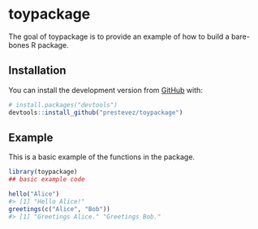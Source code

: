 
<!-- README.md is generated from README.Rmd. Please edit that file -->

# toypackage

<!-- badges: start -->

<!-- badges: end -->

The goal of toypackage is to provide an example of how to build a
bare-bones R package.

## Installation

You can install the development version from
[GitHub](https://github.com/) with:

``` r
# install.packages("devtools")
devtools::install_github("prestevez/toypackage")
```

## Example

This is a basic example of the functions in the package.

``` r
library(toypackage)
## basic example code

hello("Alice")
#> [1] "Hello Alice!"
greetings(c("Alice", "Bob"))
#> [1] "Greetings Alice." "Greetings Bob."
```
